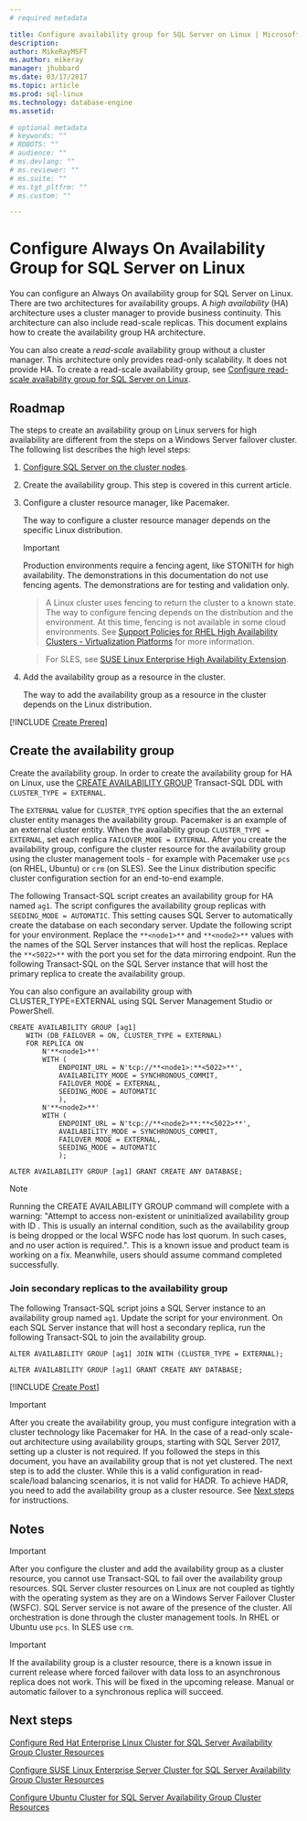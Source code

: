 ```yaml
---
# required metadata

title: Configure availability group for SQL Server on Linux | Microsoft Docs
description: 
author: MikeRayMSFT 
ms.author: mikeray 
manager: jhubbard
ms.date: 03/17/2017
ms.topic: article
ms.prod: sql-linux
ms.technology: database-engine
ms.assetid: 

# optional metadata
# keywords: ""
# ROBOTS: ""
# audience: ""
# ms.devlang: ""
# ms.reviewer: ""
# ms.suite: ""
# ms.tgt_pltfrm: ""
# ms.custom: ""

---
```


# Configure Always On Availability Group for SQL Server on Linux

You can configure an Always On availability group for SQL Server on Linux. There are two architectures for availability groups. A *high availability* (HA) architecture uses a cluster manager to provide business continuity. This architecture can also include read-scale replicas. This document explains how to create the availability group HA architecture.

You can also create a *read-scale* availability group without a cluster manager. This architecture only provides read-only scalability. It does not provide HA. To create a read-scale availability group, see [Configure read-scale availability group for SQL Server on Linux](sql-server-linux-availability-group-configure-rs.md).

## Roadmap

The steps to create an availability group on Linux servers for high availability are different from the steps on a Windows Server failover cluster. The following list describes the high level steps: 

1. [Configure SQL Server on the cluster nodes](sql-server-linux-setup.md).

2. Create the availability group. This step is covered in this current article. 

3. Configure a cluster resource manager, like Pacemaker.
   
   The way to configure a cluster resource manager depends on the specific Linux distribution. 

   >[!IMPORTANT]
   >Production environments require a fencing agent, like STONITH for high availability. The demonstrations in this documentation do not use fencing agents. The demonstrations are for testing and validation only. 
   
   >A Linux cluster uses fencing to return the cluster to a known state. The way to configure fencing depends on the distribution and the environment. At this time, fencing is not available in some cloud environments. See [Support Policies for RHEL High Availability Clusters - Virtualization Platforms](https://access.redhat.com/articles/29440) for more information.
   
   >For SLES, see [SUSE Linux Enterprise High Availability Extension](https://www.suse.com/documentation/sle-ha-12/singlehtml/book_sleha/book_sleha.html#cha.ha.fencing).

5. Add the availability group as a resource in the cluster.  

   The way to add the availability group as a resource in the cluster depends on the Linux distribution. 


[!INCLUDE [Create Prereq](../includes/ss-linux-cluster-availability-group-create-prereq.md)]

## Create the availability group

Create the availability group. In order to create the availability group for HA on Linux, use the [CREATE AVAILABILITY GROUP](https://docs.microsoft.com/en-us/sql/t-sql/statements/create-availability-group-transact-sql) Transact-SQL DDL with `CLUSTER_TYPE = EXTERNAL`. 

The `EXTERNAL` value for `CLUSTER_TYPE` option specifies that the an external cluster entity manages the availability group. Pacemaker is an example of an external cluster entity. When the availability group `CLUSTER_TYPE = EXTERNAL`, set each replica `FAILOVER_MODE = EXTERNAL`. After you create the availability group, configure the cluster resource for the availability group using the cluster management tools - for example with Pacemaker use `pcs` (on RHEL, Ubuntu) or `crm` (on SLES). See the Linux distribution specific cluster configuration section for an end-to-end example.

The following Transact-SQL script creates an availability group for HA named `ag1`. The script configures the availability group replicas with `SEEDING_MODE = AUTOMATIC`. This setting causes SQL Server to automatically create the database on each secondary server. Update the following script for your environment. Replace the  `**<node1>**` and `**<node2>**` values with the names of the SQL Server instances that will host the replicas. Replace the `**<5022>**` with the port you set for the data mirroring endpoint. Run the following Transact-SQL on the SQL Server instance that will host the primary replica to create the availability group.

You can also configure an availability group with CLUSTER_TYPE=EXTERNAL using SQL Server Management Studio or PowerShell. 

```Transact-SQL
CREATE AVAILABILITY GROUP [ag1]
    WITH (DB_FAILOVER = ON, CLUSTER_TYPE = EXTERNAL)
    FOR REPLICA ON
        N'**<node1>**' 
		WITH (
		    ENDPOINT_URL = N'tcp://**<node1>:**<5022>**',
		    AVAILABILITY_MODE = SYNCHRONOUS_COMMIT,
		    FAILOVER_MODE = EXTERNAL,
		    SEEDING_MODE = AUTOMATIC
		    ),
        N'**<node2>**' 
		WITH ( 
		    ENDPOINT_URL = N'tcp://**<node2>**:**<5022>**', 
		    AVAILABILITY_MODE = SYNCHRONOUS_COMMIT,
		    FAILOVER_MODE = EXTERNAL,
		    SEEDING_MODE = AUTOMATIC
		    );
		
ALTER AVAILABILITY GROUP [ag1] GRANT CREATE ANY DATABASE;
```
>[!NOTE]
>Running the CREATE AVAILABILITY GROUP command will complete with a warning: "Attempt to access non-existent or uninitialized availability group with ID . This is usually an internal condition, such as the availability group is being dropped or the local WSFC node has lost quorum. In such cases, and no user action is required.". This is a known issue and product team is working on a fix. Meanwhile, users should assume command completed successfully. 


### Join secondary replicas to the availability group

The following Transact-SQL script joins a SQL Server instance to an availability group named `ag1`. Update the script for your environment. On each SQL Server instance that will host a secondary replica, run the following Transact-SQL to join the availability group.

```Transact-SQL
ALTER AVAILABILITY GROUP [ag1] JOIN WITH (CLUSTER_TYPE = EXTERNAL);
		 
ALTER AVAILABILITY GROUP [ag1] GRANT CREATE ANY DATABASE;
```


[!INCLUDE [Create Post](../includes/ss-linux-cluster-availability-group-create-post.md)]

>[!IMPORTANT]
>After you create the availability group, you must configure integration with a cluster technology like Pacemaker for HA. In the case of a read-only scale-out architecture using availability groups, starting with SQL Server 2017, setting up a cluster is not required.
If you followed the steps in this document, you have an availability group that is not yet clustered. The next step is to add the cluster. While this is a valid configuration in read-scale/load balancing scenarios, it is not valid for HADR. To achieve HADR, you need to add the availability group as a cluster resource. See [Next steps](#next-steps) for instructions. 

## Notes

>[!IMPORTANT]
>After you configure the cluster and add the availability group as a cluster resource, you cannot use Transact-SQL to fail over the availability group resources. SQL Server cluster resources on Linux are not coupled as tightly with the operating system as they are on a Windows Server Failover Cluster (WSFC). SQL Server service is not aware of the presence of the cluster. All orchestration is done through the cluster management tools. In RHEL or Ubuntu use `pcs`. In SLES use `crm`. 

>[!IMPORTANT]
>If the availability group is a cluster resource, there is a known issue in current release where forced failover with data loss to an asynchronous replica does not work. This will be fixed in the upcoming release. Manual or automatic failover to a synchronous replica will succeed. 


## Next steps

[Configure Red Hat Enterprise Linux Cluster for SQL Server Availability Group Cluster Resources](sql-server-linux-availability-group-cluster-rhel.md)

[Configure SUSE Linux Enterprise Server Cluster for SQL Server Availability Group Cluster Resources](sql-server-linux-availability-group-cluster-sles.md)

[Configure Ubuntu Cluster for SQL Server Availability Group Cluster Resources](sql-server-linux-availability-group-cluster-ubuntu.md)
